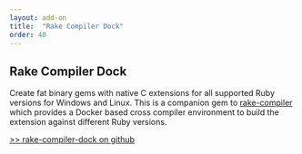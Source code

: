 ```yaml
---
layout: add-on
title:  "Rake Compiler Dock"
order: 40
---
```

## Rake Compiler Dock

Create fat binary gems with native C extensions for all supported Ruby versions for Windows and Linux.
This is a companion gem to [rake-compiler](http://github.com/rake-compiler/rake-compiler/) which provides a Docker based cross compiler environment to build the extension against different Ruby versions.

[>> rake-compiler-dock on github](http://github.com/rake-compiler/rake-compiler-dock/)
